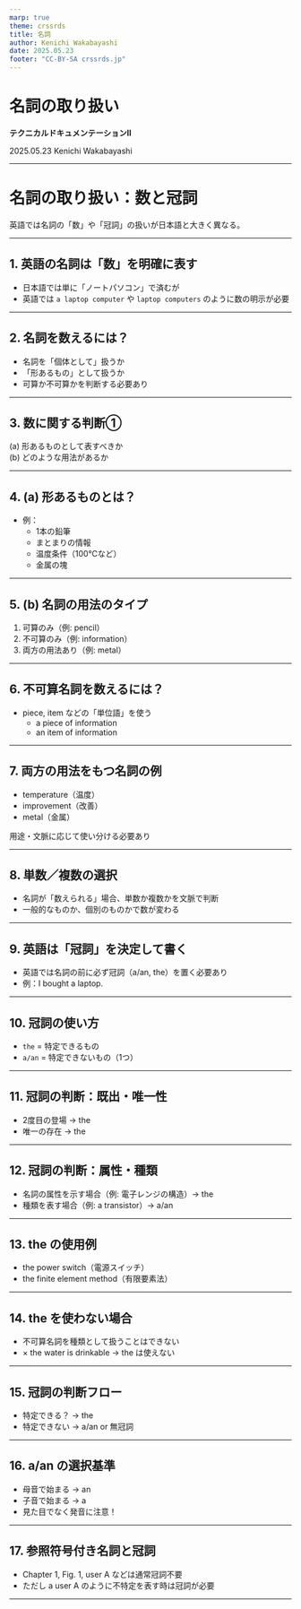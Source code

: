 ```yaml
---
marp: true
theme: crssrds
title: 名詞
author: Kenichi Wakabayashi
date: 2025.05.23
footer: "CC-BY-SA crssrds.jp"
---
```

<!--
class: cover
-->

# 名詞の取り扱い
**テクニカルドキュメンテーションII**

2025.05.23 Kenichi Wakabayashi

---
<!--
class: body
-->

# 名詞の取り扱い：数と冠詞

英語では名詞の「数」や「冠詞」の扱いが日本語と大きく異なる。

---

## 1. 英語の名詞は「数」を明確に表す

- 日本語では単に「ノートパソコン」で済むが  
- 英語では `a laptop computer` や `laptop computers` のように数の明示が必要

---

## 2. 名詞を数えるには？

- 名詞を「個体として」扱うか  
- 「形あるもの」として扱うか  
- 可算か不可算かを判断する必要あり

---

## 3. 数に関する判断①

(a) 形あるものとして表すべきか  
(b) どのような用法があるか

---

## 4. (a) 形あるものとは？

- 例：  
  - 1本の鉛筆  
  - まとまりの情報  
  - 温度条件（100℃など）  
  - 金属の塊

---

## 5. (b) 名詞の用法のタイプ

1. 可算のみ（例: pencil）  
2. 不可算のみ（例: information）  
3. 両方の用法あり（例: metal）

---

## 6. 不可算名詞を数えるには？

- piece, item などの「単位語」を使う  
  - a piece of information  
  - an item of information

---

## 7. 両方の用法をもつ名詞の例

- temperature（温度）  
- improvement（改善）  
- metal（金属）  

用途・文脈に応じて使い分ける必要あり

---

## 8. 単数／複数の選択

- 名詞が「数えられる」場合、単数か複数かを文脈で判断  
- 一般的なものか、個別のものかで数が変わる

---

## 9. 英語は「冠詞」を決定して書く

- 英語では名詞の前に必ず冠詞（a/an, the）を置く必要あり  
- 例：I bought a laptop.

---

## 10. 冠詞の使い方

- `the` = 特定できるもの  
- `a/an` = 特定できないもの（1つ）

---

## 11. 冠詞の判断：既出・唯一性

- 2度目の登場 → the  
- 唯一の存在 → the

---

## 12. 冠詞の判断：属性・種類

- 名詞の属性を示す場合（例: 電子レンジの構造）→ the  
- 種類を表す場合（例: a transistor）→ a/an

---

## 13. the の使用例

- the power switch（電源スイッチ）  
- the finite element method（有限要素法）

---

## 14. the を使わない場合

- 不可算名詞を種類として扱うことはできない  
- × the water is drinkable → the は使えない

---

## 15. 冠詞の判断フロー

- 特定できる？ → the  
- 特定できない → a/an or 無冠詞

---

## 16. a/an の選択基準

- 母音で始まる → an  
- 子音で始まる → a  
- 見た目でなく発音に注意！

---

## 17. 参照符号付き名詞と冠詞

- Chapter 1, Fig. 1, user A などは通常冠詞不要  
- ただし a user A のように不特定を表す時は冠詞が必要

---
